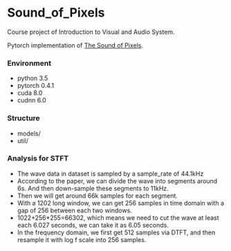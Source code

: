 # Sound_of_Pixels
Course project of Introduction to Visual and Audio System.

Pytorch implementation of [The Sound of Pixels](https://arxiv.org/abs/1804.03160).

### Environment
* python 3.5
* pytorch 0.4.1
* cuda 8.0
* cudnn 6.0
 
### Structure
* models/
* util/

### Analysis for STFT
* The wave data in dataset is sampled by a sample_rate of 44.1kHz
* According to the paper, we can divide the wave into segments around 6s. And then down-sample these segments to 11kHz. 
* Then we will get around 66k samples for each segment.
* With a 1202 long window, we can get 256 samples in time domain with a gap of 256 between each two windows.
* 1022+256*255=66302, which means we need to cut the wave at least each 6.027 seconds, we can take it as 6.05 seconds. 
* In the frequency domain, we first get 512 samples via DTFT, and then resample it with log f scale into 256 samples.